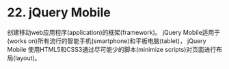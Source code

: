 # 22. jQuery Mobile

创建移动web应用程序\(application\)的框架\(framework\)。  jQuery Mobile适用于\(works on\)所有流行的智能手机\(smartphone\)和平板电脑\(tablet\)， jQuery Mobile 使用HTML5和CSS3通过尽可能少的脚本\(minimize scripts\)对页面进行布局\(layout\)。

